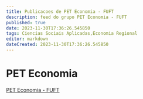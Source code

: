 ```yaml
---
title: Publicacoes de PET Economia - FUFT
description: feed do grupo PET Economia - FUFT
published: true
date: 2023-11-30T17:36:26.545850
tags: Ciencias Sociais Aplicadas,Economia Regional
editor: markdown
dateCreated: 2023-11-30T17:36:26.545850
---
```


# PET Economia
[PET Economia - FUFT](/grupo/260PETEconomiaFUFT.md)